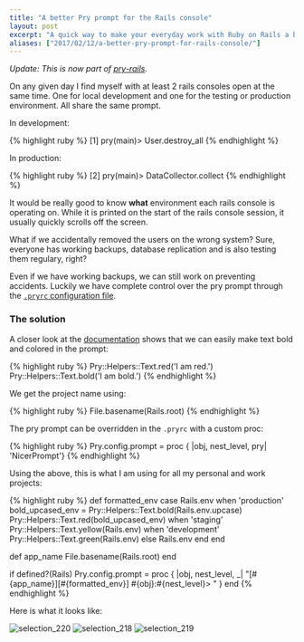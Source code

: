 ```yaml
---
title: "A better Pry prompt for the Rails console"
layout: post
excerpt: "A quick way to make your everyday work with Ruby on Rails a bit more safe."
aliases: ["2017/02/12/a-better-pry-prompt-for-rails-console/"]
---
```


*Update: This is now part of [pry-rails](https://github.com/rweng/pry-rails#custom-rails-prompt).*

On any given day I find myself with at least 2 rails consoles open at the same time. One for local development and one for the testing or production environment.
All share the same prompt.

In development:

{% highlight ruby %}
[1] pry(main)> User.destroy_all
{% endhighlight %}

In production:

{% highlight ruby %}
[2] pry(main)> DataCollector.collect
{% endhighlight %}


It would be really good to know **what** environment each rails console is operating on. While it is printed on the start of the rails console session, it usually quickly scrolls off the screen.

What if we accidentally removed the users on the wrong system? Sure, everyone has working backups, database replication and is also testing them regulary, right?

Even if we have working backups, we can still work on preventing accidents. Luckily we have complete control over the pry prompt through the [`.pryrc` configuration file](https://github.com/pry/pry/wiki/Customization-and-configuration#Config_prompt).

### The solution

A closer look at the [documentation](https://www.rubydoc.info/github/pry/pry/Pry/Helpers/Text) shows that we can easily make text bold and colored in the prompt:


{% highlight ruby %}
Pry::Helpers::Text.red('I am red.')
Pry::Helpers::Text.bold('I am bold.')
{% endhighlight %}

We get the project name using:

{% highlight ruby %}
File.basename(Rails.root)
{% endhighlight %}


The pry prompt can be overridden in the `.pryrc` with a custom proc:

{% highlight ruby %}
Pry.config.prompt = proc { |obj, nest_level, pry| 'NicerPrompt'}
{% endhighlight %}

Using the above, this is what I am using for all my personal and work projects:

{% highlight ruby %}
def formatted_env
  case Rails.env
  when 'production'
    bold_upcased_env = Pry::Helpers::Text.bold(Rails.env.upcase)
    Pry::Helpers::Text.red(bold_upcased_env)
  when 'staging'
    Pry::Helpers::Text.yellow(Rails.env)
  when 'development'
    Pry::Helpers::Text.green(Rails.env)
  else
    Rails.env
  end
end

def app_name
  File.basename(Rails.root)
end

if defined?(Rails)
  Pry.config.prompt = proc { |obj, nest_level, _| "[#{app_name}][#{formatted_env}] #{obj}:#{nest_level}> " }
end
{% endhighlight %}

Here is what it looks like:

![selection_220](https://cloud.githubusercontent.com/assets/2042399/22556063/31c05df0-e966-11e6-9a9a-fbfea33344c6.png)
![selection_218](https://cloud.githubusercontent.com/assets/2042399/22555944/c65dd894-e965-11e6-98e0-38368648c8bb.png)
![selection_219](https://cloud.githubusercontent.com/assets/2042399/22556006/0301be96-e966-11e6-84a7-a3fc54c93950.png)
